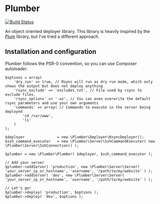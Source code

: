 # Plumber

[![Build Status](https://secure.travis-ci.org/fiunchinho/Plumber.png)](http://travis-ci.org/fiunchinho/Plumber)

An object oriented deployer library. This library is heavily inspired by the [Plum](https://github.com/aerialls/Plum "Plum") library, but I've tried a different approach.

## Installation and configuration

Plumber follows the PSR-0 convention, so you can use Composer autoloader.

    $options = array(
        'dry_run' => true, // Rsync will run as dry run mode, which only shows the output but does not deploy anything
        'rsync_exclude' => 'excludes.txt', // File used by rsync to exclude files.
        'rsync_options' => '-az', // You can even overwrite the default rsync parameters and use your own arguments
        'commands' => array( // Commands to execute in the server being deployed
            'cd /var/www',
            'ls'
        )
    );

    $deployer               = new \Plumber\Deployer\RsyncDeployer();
    $ssh_command_executer   = new \Plumber\Server\SshCommandExecuter( new \Plumber\Server\SshConnection() );

    $plumber = new \Plumber\Plumber( $deployer, $ssh_command_executer );

    // Add your server
    $plumber->addServer( 'production', new \Plumber\Server\Server( 'your_server_ip_or_hostname', 'username', '/path/to/my/website' ) );
    $plumber->addServer( 'dev', new \Plumber\Server\Server( 'your_server_ip_or_hostname', 'username', '/path/to/my/website' ) );

    // Let's go!
    $plumber->deploy( 'production', $options );
    $plumber->deploy( 'dev', $options );
